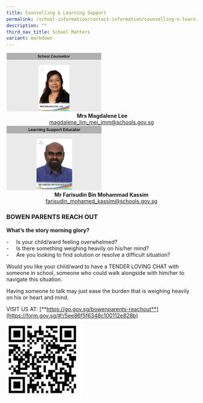 ```yaml
---
title: Counselling & Learning Support
permalink: /school-information/contact-information/counselling-n-learning-support/
description: ""
third_nav_title: School Matters
variant: markdown
---
```

<img src="/images/counsellor.png" style="width:50%">
		 
<center><b>&nbsp;Mrs Magdalene Lee</b></center>
<center><a href="magdalene_lim_mei_imm@schools.gov.sg">magdalene_lim_mei_imm@schools.gov.sg</a></center>

<img src="/images/educator.png" style="width:50%">
		 
<center><b>Mr Farisudin Bin Mohammad Kassim</b></center>
<center><a href="farisudin_mohamed_kassim@schools.gov.sg">farisudin_mohamed_kassim@schools.gov.sg</a></center>

### BOWEN PARENTS REACH OUT


**What’s the story morning glory?**

  

\-&nbsp; &nbsp; &nbsp;Is your child/ward feeling overwhelmed?  
\-&nbsp; &nbsp; &nbsp;Is there something weighing heavily on his/her mind?  
\-&nbsp; &nbsp; &nbsp;Are you looking to find solution or resolve a difficult situation?  
  

Would you like your child/ward to have a TENDER LOVING CHAT with someone in school, someone who could walk alongside with him/her to navigate this situation.  
  

Having someone to talk may just ease the burden that is weighing heavily on his or heart and mind.


VISIT US AT:&nbsp;[**https://go.gov.sg/bowenparents-reachout**](https://form.gov.sg/#!/5ee86f5f6348c100112e828b)

<img src="/images/QR%20code%20reachout.jpg" style="width:40%">